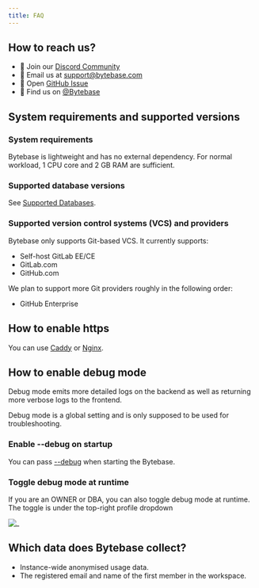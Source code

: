```yaml
---
title: FAQ
---
```


## How to reach us?

- 💬 Join our [Discord Community](https://discord.gg/huyw7gRsyA)
- 📧 Email us at [support@bytebase.com](mailto:support@bytebase.com)
- 🎫 Open [GitHub Issue](https://github.com/bytebase/bytebase/issues)
- 🤠 Find us on [@Bytebase](https://twitter.com/bytebase)

## System requirements and supported versions

### System requirements

Bytebase is lightweight and has no external dependency. For normal workload, 1 CPU core and 2 GB RAM are sufficient.

### Supported database versions

See [Supported Databases](/docs/introduction/supported-databases).

### Supported version control systems (VCS) and providers

Bytebase only supports Git-based VCS. It currently supports:

- Self-host GitLab EE/CE
- GitLab.com
- GitHub.com

We plan to support more Git providers roughly in the following order:

- GitHub Enterprise

## How to enable https

You can use [Caddy](https://caddyserver.com/docs/quick-starts/reverse-proxy) or [Nginx](https://www.nginx.com/).

## How to enable debug mode

Debug mode emits more detailed logs on the backend as well as returning more verbose logs to the frontend.

<hint-block type="warn">

Debug mode is a global setting and is only supposed to be used for troubleshooting.

</hint-block>

### Enable --debug on startup

You can pass [--debug](/docs/reference/command-line#--debug) when starting the Bytebase.

### Toggle debug mode at runtime

If you are an OWNER or DBA, you can also toggle debug mode at runtime. The toggle is under the top-right profile dropdown

![_](/docs/troubleshoot-debug-mode.webp)

## Which data does Bytebase collect?

- Instance-wide anonymised usage data.
- The registered email and name of the first member in the workspace.
